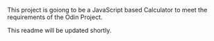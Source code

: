 This project is goiong to be a JavaScript based Calculator to meet the requirements of the Odin Project.

This readme will be updated shortly.